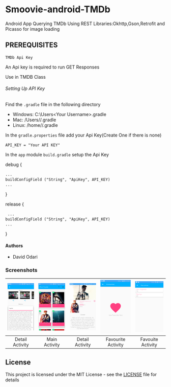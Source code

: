 # Smoovie-android-TMDb
Android App Querying TMDb Using REST Libraries:Okhttp,Gson,Retrofit and Picasso for image loading

## PREREQUISITES

```
TMDb Api Key
```

An Api key is required to run GET Responses

Use in TMDB Class

###### Setting Up API Key

Find the `.gradle` file in the following directory

* Windows: C:\Users\<Your Username>\.gradle
* Mac: /Users/<Your Username>/.gradle
* Linux: /home/<Your Username>/.gradle

In the `gradle.properties` file add your Api Key(Create One if there is none)

```
API_KEY = "Your API KEY"
```

In the `app` module `build.gradle` setup the Api Key 


  debug { 
   
    ...
    buildConfigField ("String", "ApiKey", API_KEY)
    ...
    
  }
  
  release {
  
     ...
    buildConfigField ("String", "ApiKey", API_KEY)
    ...
    
  } 

#### Authors

- David Odari


### Screenshots


| [![Screen1](https://github.com/Davidodari/Smoovie-android-TMDb/blob/master/Screenshot1.png)]()  | [![Screen2](https://github.com/Davidodari/Smoovie-android-TMDb/blob/master/Screenshot_2.png)]() | [![Screen3](https://github.com/Davidodari/Smoovie-android-TMDb/blob/master/Screenshot_5.png)]() |[![Screen4](https://github.com/Davidodari/Smoovie-android-TMDb/blob/master/Screenshot_6.png)]() |[![Screen5](https://github.com/Davidodari/Smoovie-android-TMDb/blob/master/Screenshot_7.png)]() |
|:---:|:---:|:---:|:---:|:---:|
| Detail Activity | Main Activity | Detail Activity | Favourite Activity |Favouite Activity |

## License

This project is licensed under the MIT License - see the [LICENSE](LICENSE) file for details


